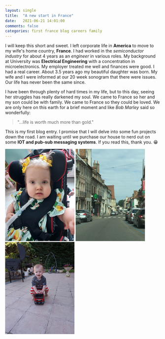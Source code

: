 ```yaml
---
layout: single
title:  "A new start in France"
date:   2021-06-21 14:01:00
comments: false
categories: first france blog careers family
---
```

I will keep this short and sweet. I left corporate life in **America** to move to my wife's home country, **France**. I had worked in the _semiconductor industry_ for about 4 years as 
an _engineer_ in various roles. My background at University was **Electrical Engineering** with a concentration in microelectronics. My employer treated me well and finances were good. 
I had a real career. About 3.5 years ago my beautiful daughter was born. My wife and I were informed at our 20 week sonogram that there were issues. Our life has never been the same 
since.

I have been through plenty of hard times in my life, but to this day, seeing her struggles has really darkened my soul. We came to France so her and my son could be with family. We
came to France so they could be loved. We are only here on this earth for a brief moment and like _Bob Marley_ said so wonderfully: 

>"...life is worth much more than gold."

This is my first blog entry. I promise that I will delve into some fun projects down the road. I am waiting until we purchase our house to nerd out on some **IOT and pub-sub messaging
systems**. If you read this, thank you. :grin:

<div style="display: inline-block;">
  <img src="/assets/baby_girl_1.jpeg" alt="drawing" style="height: 300px;"/>
</div>
<div style="display: inline-block;">
  <img src="/assets/french_town_1.jpg" alt="drawing" style="height: 300px;"/>
</div>
<div style="display: inline-block;">
  <img src="/assets/baby_boy_1.jpeg" alt="drawing" style="height: 300px;"/>
</div>
